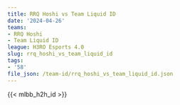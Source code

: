 ```yaml
---
title: RRQ Hoshi vs Team Liquid ID
date: '2024-04-26'
teams:
- RRQ Hoshi
- Team Liquid ID
league: H3RO Esports 4.0
slug: rrq_hoshi_vs_team_liquid_id
tags:
- '58'
file_json: /team-id/rrq_hoshi_vs_team_liquid_id.json
---
```


{{< mlbb_h2h_id >}}
